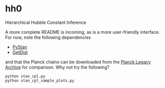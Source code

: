 # hh0
Hierarchical Hubble Constant Inference

A more complete README is incoming, as is a more user-friendly interface. For now, note the following dependencies

 - [PyStan](https://pystan.readthedocs.io/en/latest/)
 - [GetDist](http://getdist.readthedocs.io/en/latest/intro.html)

and that the Planck chains can be downloaded from the [Planck Legacy Archive](http://pla.esac.esa.int/pla/#cosmology) for comparison. Why not try the following?
```
python stan_cpl.py
python stan_cpl_sample_plots.py
```
